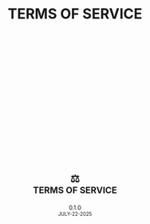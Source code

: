 <div id="top">
    <h1 align="center">TERMS OF SERVICE</h1>
</div>




<br><br><br><br><br><br><br><br><br><br><br><br><br>

<div  align="center">
    <br><h2>⚖️<br><sub>TERMS OF SERVICE</sub></h2>
    <sup><span>0.1.0<span><br><sup>JULY-22-2025</sup></sup>
</div>